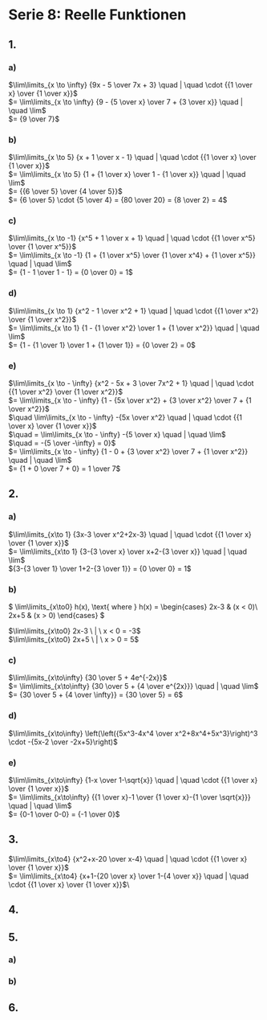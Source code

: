 # Serie 8: Reelle Funktionen

## 1.

### a)

$\lim\limits_{x \to \infty} {9x - 5 \over 7x + 3} \quad | \quad \cdot {{1 \over x} \over {1 \over x}}$\
$= \lim\limits_{x \to \infty} {9 - {5 \over x} \over 7 + {3 \over x}} \quad | \quad \lim$\
$= {9 \over 7}$

### b)

$\lim\limits_{x \to 5} {x + 1 \over x - 1} \quad | \quad \cdot {{1 \over x} \over {1 \over x}}$\
$= \lim\limits_{x \to 5} {1 + {1 \over x} \over 1 - {1 \over x}} \quad | \quad \lim$\
$= {{6 \over 5} \over {4 \over 5}}$\
$= {6 \over 5} \cdot {5 \over 4} = {80 \over 20} = {8 \over 2} = 4$

### c)

$\lim\limits_{x \to -1} {x^5 + 1 \over x + 1} \quad | \quad \cdot {{1 \over x^5} \over {1 \over x^5}}$\
$= \lim\limits_{x \to -1} {1 + {1 \over x^5} \over {1 \over x^4} + {1 \over x^5}} \quad | \quad \lim$\
$= {1 - 1 \over 1 - 1} = {0 \over 0} = 1$


### d)

$\lim\limits_{x \to 1} {x^2 - 1 \over x^2 + 1} \quad | \quad \cdot {{1 \over x^2} \over {1 \over x^2}}$\
$= \lim\limits_{x \to 1} {1 - {1 \over x^2} \over 1 + {1 \over x^2}} \quad | \quad \lim$\
$= {1 - {1 \over 1} \over 1 + {1 \over 1}} = {0 \over 2} = 0$

### e)

$\lim\limits_{x \to - \infty} {x^2 - 5x + 3 \over 7x^2 + 1} \quad | \quad \cdot {{1 \over x^2} \over {1 \over x^2}}$\
$= \lim\limits_{x \to - \infty} {1 - {5x \over x^2} + {3 \over x^2} \over 7 + {1 \over x^2}}$\
$\quad \lim\limits_{x \to - \infty} -{5x \over x^2} \quad | \quad \cdot {{1 \over x} \over {1 \over x}}$\
$\quad = \lim\limits_{x \to - \infty} -{5 \over x} \quad | \quad \lim$\
$\quad = -{5 \over -\infty} = 0}$\
$= \lim\limits_{x \to - \infty} {1 - 0 + {3 \over x^2} \over 7 + {1 \over x^2}} \quad | \quad \lim$\
$= {1 + 0 \over 7 + 0} = 1 \over 7$

## 2.

### a)

$\lim\limits_{x\to 1} {3x-3 \over x^2+2x-3} \quad | \quad \cdot {{1 \over x} \over {1 \over x}}$\
$= \lim\limits_{x\to 1} {3-{3 \over x} \over x+2-{3 \over x}} \quad | \quad \lim$\
${3-{3 \over 1} \over 1+2-{3 \over 1}} = {0 \over 0} = 1$

### b)

$
\lim\limits_{x\to0} h(x), \text{ where } h(x) =
\begin{cases}
  2x-3 & (x < 0)\\
  2x+5 & (x > 0)
\end{cases}
$

$\lim\limits_{x\to0} 2x-3 \ | \ x < 0 = -3$\
$\lim\limits_{x\to0} 2x+5 \ | \ x > 0 = 5$

### c)

$\lim\limits_{x\to\infty} {30 \over 5 + 4e^{-2x}}$\
$= \lim\limits_{x\to\infty} {30 \over 5 + {4 \over e^{2x}}} \quad | \quad \lim$\
$= {30 \over 5 + {4 \over \infty}} = {30 \over 5} = 6$

### d)

$\lim\limits_{x\to\infty} \left(\left({5x^3-4x^4 \over x^2+8x^4+5x^3}\right)^3 \cdot -{5x-2 \over -2x+5}\right)$

### e)

$\lim\limits_{x\to\infty} {1-x \over 1-\sqrt{x}} \quad | \quad \cdot {{1 \over x} \over {1 \over x}}$\
$= \lim\limits_{x\to\infty} {{1 \over x}-1 \over {1 \over x}-{1 \over \sqrt{x}}} \quad | \quad \lim$\
$= {0-1 \over 0-0} = {-1 \over 0}$

## 3.

$\lim\limits_{x\to4} {x^2+x-20 \over x-4} \quad | \quad \cdot {{1 \over x} \over {1 \over x}}$\
$= \lim\limits_{x\to4} {x+1-{20 \over x} \over 1-{4 \over x}} \quad | \quad \cdot {{1 \over x} \over {1 \over x}}$\

## 4.

## 5.

### a)

### b)

## 6.
